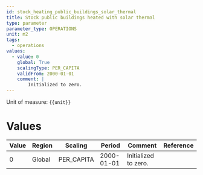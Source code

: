 ```yaml
---
id: stock_heating_public_buildings_solar_thermal
title: Stock public buildings heated with solar thermal
type: parameter
parameter_type: OPERATIONS
unit: m2
tags:
  - operations
values:
  - value: 0
    global: True
    scalingType: PER_CAPITA
    validFrom: 2000-01-01
    comment: |
        Initialized to zero.
---
```



Unit of measure: `{{unit}}`


# Values


| Value | Region | Scaling | Period | Comment | Reference |
|-------|--------|---------|--------|---------|-----------|
| 0 | Global | PER_CAPITA | 2000-01-01 | Initialized to zero. |  |


